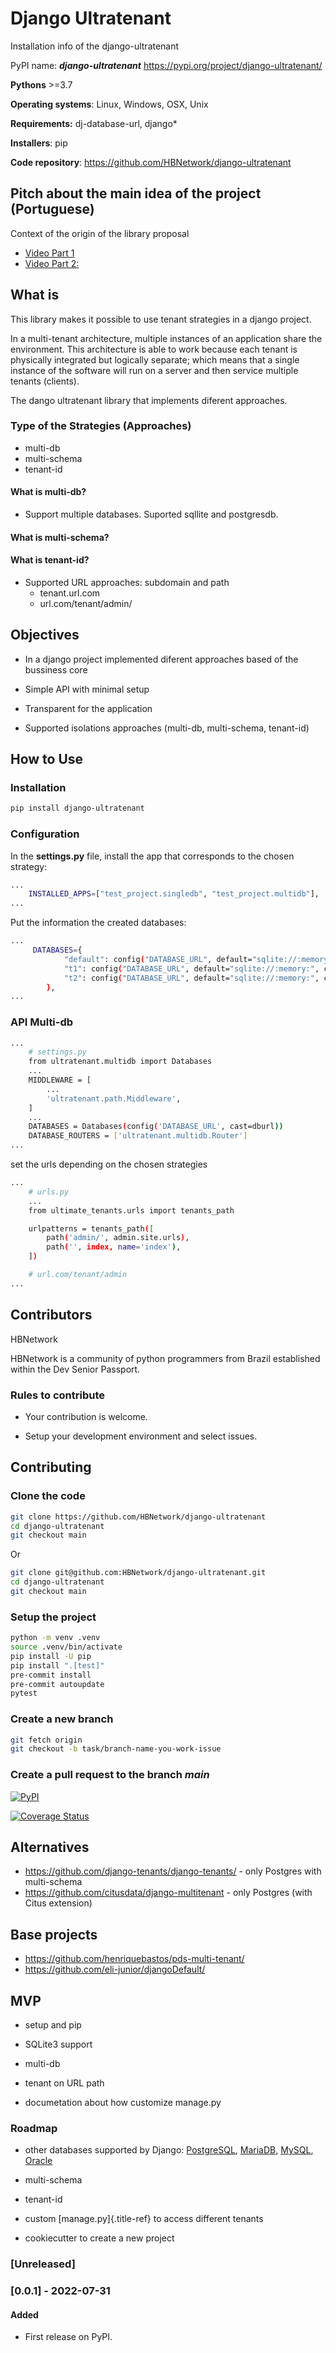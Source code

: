 # Django Ultratenant

Installation info of the django-ultratenant

PyPI name: ***django-ultratenant***
<https://pypi.org/project/django-ultratenant/>

**Pythons** >=3.7

**Operating systems**: Linux, Windows, OSX, Unix

**Requirements:** dj-database-url, django*

**Installers**: pip

**Code repository**: <https://github.com/HBNetwork/django-ultratenant>

## Pitch about the main idea of the project (Portuguese)
Context of the origin of the library proposal

- [Video Part 1](https://www.loom.com/share/a90948958c184a0fb64868bbb0230a28)
- [Video Part 2:](https://www.loom.com/share/52fd66b6f5a047f88a9fed56c1cf70d1)

## What is
This library makes it possible to use tenant strategies in a django project.

In a multi-tenant architecture, multiple instances of an application share the environment. This architecture is able to work because each tenant is physically integrated but logically separate; which means that a single instance of the software will run on a server and then service multiple tenants (clients).

The dango ultratenant library that implements diferent approaches.

### Type of the Strategies (Approaches)
- multi-db
- multi-schema
- tenant-id

#### What is multi-db?
- Support multiple databases. Suported sqllite and postgresdb.

#### What is multi-schema?

#### What is tenant-id?
- Supported URL approaches: subdomain and path
    - tenant.url.com
    - url.com/tenant/admin/

## Objectives
- In a django project implemented diferent approaches based of the bussiness core

- Simple API with minimal setup

- Transparent for the application

- Supported isolations approaches (multi-db, multi-schema, tenant-id)

## How to Use

### Installation

``` bash
pip install django-ultratenant
```

### Configuration

In the **settings.py** file, install the app that corresponds to the chosen strategy:
``` bash
...
    INSTALLED_APPS=["test_project.singledb", "test_project.multidb"],
...
```

Put the information the created databases:
``` bash
...
     DATABASES={
            "default": config("DATABASE_URL", default="sqlite://:memory:", cast=dburl),
            "t1": config("DATABASE_URL", default="sqlite://:memory:", cast=dburl),
            "t2": config("DATABASE_URL", default="sqlite://:memory:", cast=dburl),
        },
...
```

### API Multi-db

``` bash
...
    # settings.py
    from ultratenant.multidb import Databases
    ...
    MIDDLEWARE = [
        ...
        'ultratenant.path.Middleware',
    ]
    ...
    DATABASES = Databases(config('DATABASE_URL', cast=dburl))
    DATABASE_ROUTERS = ['ultratenant.multidb.Router']
...
```

set the urls depending on the chosen strategies
``` bash
...
    # urls.py
    ...
    from ultimate_tenants.urls import tenants_path

    urlpatterns = tenants_path([
        path('admin/', admin.site.urls),
        path('', index, name='index'),
    ])

    # url.com/tenant/admin
...
```

## Contributors
HBNetwork

HBNetwork is a community of python programmers from Brazil established within the Dev Senior Passport.

### Rules to contribute

- Your contribution is welcome.

- Setup your development environment and select issues.

## Contributing

### Clone the code

```bash
git clone https://github.com/HBNetwork/django-ultratenant
cd django-ultratenant
git checkout main
```

Or

```bash
git clone git@github.com:HBNetwork/django-ultratenant.git
cd django-ultratenant
git checkout main
```

### Setup the project

```bash
python -m venv .venv
source .venv/bin/activate
pip install -U pip
pip install ".[test]"
pre-commit install
pre-commit autoupdate
pytest
```

### Create a new branch

```bash
git fetch origin
git checkout -b task/branch-name-you-work-issue
```

### Create a pull request to the branch *main*


[![PyPI](https://img.shields.io/pypi/v/django-ultratenant.svg)](https://pypi.python.org/pypi/django-ultratenant)

[![Coverage Status](https://coveralls.io/repos/github/HBNetwork/django-ultratenant/badge.svg?branch=master)](https://coveralls.io/github/HBNetwork/django-ultratenant?branch=master)


## Alternatives

-   <https://github.com/django-tenants/django-tenants/> - only Postgres
    with multi-schema
-   <https://github.com/citusdata/django-multitenant> - only Postgres
    (with Citus extension)

## Base projects

-   <https://github.com/henriquebastos/pds-multi-tenant/>
-   <https://github.com/eli-junior/djangoDefault/>

## MVP

-   setup and pip

-   SQLite3 support

-   multi-db

-   tenant on URL path

-   documetation about how customize manage.py

### Roadmap

-   other databases supported by Django:
    [PostgreSQL](https://docs.djangoproject.com/en/4.0/ref/databases/#postgresql-notes),
    [MariaDB](https://docs.djangoproject.com/en/4.0/ref/databases/#mariadb-notes),
    [MySQL](https://docs.djangoproject.com/en/4.0/ref/databases/#mysql-notes),
    [Oracle](https://docs.djangoproject.com/en/4.0/ref/databases/#oracle-notes)

-   multi-schema

-   tenant-id

-   custom [manage.py]{.title-ref} to access different tenants

-   cookiecutter to create a new project

### [Unreleased]


### [0.0.1] - 2022-07-31

#### Added
- First release on PyPI.

